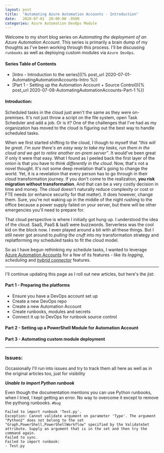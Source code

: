 ```yaml
---
layout: post
title:  "Automating Azure Automation Accounts - Introduction"
date:   2020-07-01  20:00:00 -0500
categories: Azure Automation DevOps Module
---
```


Welcome to my short blog series on *Automating the deployment of an Azure Automation Account*. This series is primarily a brain dump of my thoughts as I've been working through this process. I'll be discussing `runbooks` as well as deploying custom modules via `Azure DevOps`.

<!--more-->

#### Series Table of Contents

* [Intro  - Introduction to the series]({% post_url 2020-07-01-AutomatingAutomationAccounts-Intro %})
* [Part 1 - Setting up the Automation Account + Source Control]({% post_url 2020-07-08-AutomatingAutomationAccounts-Part-1 %})


#### Introduction:
Scheduled tasks in the cloud just aren't the same as they were on-premises. It's not just throw a script on the file system, open Task Scheduler and add a job. Or is it? One of the challenges that I've had as my organization has moved to the cloud is figuring out the best way to handle scheduled tasks. 

When we first started shifting to the cloud, I though to myself that *"this will be great. I'm sure there's an easy way to take my tasks, run them in the cloud and we get to retire another on-prem server"*. It would've been great if only it were that easy. What I found as I peeled back the first layer of the onion is that you have to *think differently in the cloud*. Now, that's not a novel thought. It's not some deep revelation that's going to change the world. Yet, it is a revelation that every person has to go through in their cloud transformation journey. If you don't come to the realization, **you risk migration without transformation**. And that can be a very costly decision in time and money. The cloud doesn't naturally reduce complexity or cost or FTE needs (or enhance security for that matter). It does however, change them. Sure, you're not waking up in the middle of the night rushing to the office because a power supply failed on your server, but there will be other emergencies you'll need to prepare for.

That cloud perspective is where I initially got hung up. I understood the idea of the cloud. SaaS, PaaS & IaaS were buzzwords. Serverless was the cool kid on the block now. I even played around a bit with all these things. But I still never got around to *pulling the cruft* into my transformation strategy and replatforming my scheduled tasks to fit the cloud model. 

So as I have begun rethinking my schedule tasks, I wanted to leverage [Azure Automation Accounts](https://azure.microsoft.com/en-us/services/automation/) for a few of its features - like its *logging*, *scheduling* and *[hybrid connector](https://docs.microsoft.com/en-us/azure/automation/automation-hybrid-runbook-worker)* features.

---

I'll continue updating this page as I roll out new articles, but here's the jist:

#### Part 1 - Preparing the platforms
* Ensure you have a DevOps account set up
* Create a new DevOps repo
* Create a new Automation Account
* Create runbooks, modules and secrets
* Connect it up to DevOps for runbook source control

#### Part 2 - Setting up a PowerShell Module for Automation Account

#### Part 3 - Automating custom module deployment

---

### Issues:

Occasionally I'll run into issues and try to track them all here as well as in the original articles too, just for visibility

***Unable to import Python runbook***

Even though the documentation mentions you can use Python runbooks, when I tried, I kept getting an error. No way to overcome it except to remove the pythong runbooks. `#bug`

```
Failed to import runbook 'Test.py'.
Exception: Cannot validate argument on parameter 'Type'. The argument "Python2" does not belong to the set "Graph,PowerShell,PowerShellWorkflow" specified by the ValidateSet attribute. Supply an argument that is in the set and then try the command again.
Failed to sync. 
Failed to import runbook:
- Test.py
```